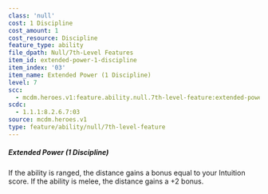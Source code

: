 ```yaml
---
class: 'null'
cost: 1 Discipline
cost_amount: 1
cost_resource: Discipline
feature_type: ability
file_dpath: Null/7th-Level Features
item_id: extended-power-1-discipline
item_index: '03'
item_name: Extended Power (1 Discipline)
level: 7
scc:
  - mcdm.heroes.v1:feature.ability.null.7th-level-feature:extended-power-1-discipline
scdc:
  - 1.1.1:8.2.6.7:03
source: mcdm.heroes.v1
type: feature/ability/null/7th-level-feature
---
```


##### Extended Power (1 Discipline)

If the ability is ranged, the distance gains a bonus equal to your Intuition score. If the ability is melee, the distance gains a +2 bonus.
